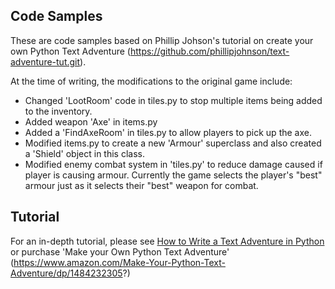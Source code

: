 Code Samples
-------
These are code samples based on Phillip Johson's tutorial on create your own Python Text Adventure (https://github.com/phillipjohnson/text-adventure-tut.git). 

At the time of writing, the modifications to the original game include:
- Changed 'LootRoom' code in tiles.py to stop multiple items being added to the inventory.
- Added weapon 'Axe' in items.py 
- Added a 'FindAxeRoom' in tiles.py to allow players to pick up the axe.
- Modified items.py to create a new 'Armour' superclass and also created a 'Shield' object in this class.
- Modified enemy combat system in 'tiles.py' to reduce damage caused if player is causing armour. Currently the game selects the player's "best" armour just as it selects their "best" weapon for combat. 

Tutorial
--------
For an in-depth tutorial, please see [How to Write a Text Adventure in Python](http://letstalkdata.com/2014/08/how-to-write-a-text-adventure-in-python/) or purchase 'Make your Own Python Text Adventure' (https://www.amazon.com/Make-Your-Python-Text-Adventure/dp/1484232305?)
